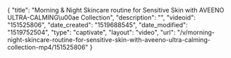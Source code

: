 {
    "title": "Morning & Night Skincare routine for Sensitive Skin with AVEENO ULTRA-CALMING\u00ae Collection",
    "description": "",
    "videoid": "151525806",
    "date_created": "1519688545",
    "date_modified": "1519752504",
    "type": "captivate",
    "layout": "video",
    "url": "\/v\/morning-night-skincare-routine-for-sensitive-skin-with-aveeno-ultra-calming-collection-mp4\/151525806"
}